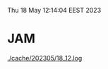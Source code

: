 Thu 18 May 12:14:04 EEST 2023
# JAM
<a href='./cache/202305/18_12.log'>./cache/202305/18_12.log</a>
